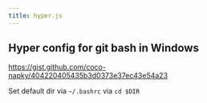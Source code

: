 ```yaml
---
title: hyper.js
---
```


## Hyper config for git bash in Windows
https://gist.github.com/coco-napky/404220405435b3d0373e37ec43e54a23

Set default dir via `~/.bashrc` via `cd $DIR`
